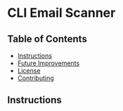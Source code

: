 
# CLI Email Scanner

## Table of Contents

* [Instructions](#Instructions)
* [Future Improvements](#Future-Improvements)
* [License](#License)
* [Contributing](#Contribution)

## Instructions
